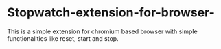 # Stopwatch-extension-for-browser-
This is a simple extension for chromium based browser with simple functionalities like reset, start and stop.
